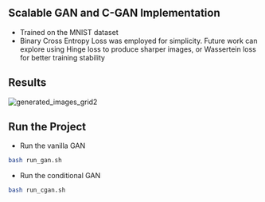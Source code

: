 ## Scalable GAN and C-GAN Implementation
- Trained on the MNIST dataset
- Binary Cross Entropy Loss was employed for simplicity. Future work can explore using Hinge loss to produce sharper images, or Wassertein loss for better training stability
## Results

![generated_images_grid2](https://github.com/PascualMeritaTorres/Scalable-CGAN---GAN/assets/91559051/faf92843-00c7-4bc3-ac64-9ad9a8bd490d)

## Run the Project
- Run the vanilla GAN
```sh
bash run_gan.sh
```
- Run the conditional GAN
```sh
bash run_cgan.sh
```
